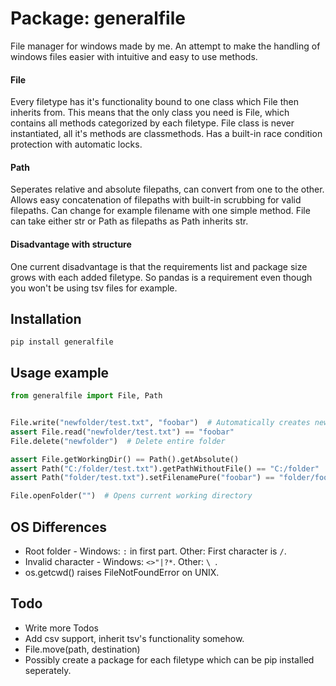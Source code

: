 # Package: generalfile
File manager for windows made by me.
An attempt to make the handling of windows files easier with intuitive and easy to use methods.

#### File
Every filetype has it's functionality bound to one class which File then inherits from.
This means that the only class you need is File, which contains all methods categorized by each filetype.
File class is never instantiated, all it's methods are classmethods.
Has a built-in race condition protection with automatic locks.

#### Path
Seperates relative and absolute filepaths, can convert from one to the other.
Allows easy concatenation of filepaths with built-in scrubbing for valid filepaths.
Can change for example filename with one simple method.
File can take either str or Path as filepaths as Path inherits str.

#### Disadvantage with structure
One current disadvantage is that the requirements list and package size grows with each added filetype.
So pandas is a requirement even though you won't be using tsv files for example.

## Installation
```
pip install generalfile
```

## Usage example
```python
from generalfile import File, Path


File.write("newfolder/test.txt", "foobar")  # Automatically creates new folder
assert File.read("newfolder/test.txt") == "foobar"
File.delete("newfolder")  # Delete entire folder

assert File.getWorkingDir() == Path().getAbsolute()
assert Path("C:/folder/test.txt").getPathWithoutFile() == "C:/folder"
assert Path("folder/test.txt").setFilenamePure("foobar") == "folder/foobar.txt"

File.openFolder("")  # Opens current working directory
```

## OS Differences
 * Root folder - Windows: `:` in first part. Other: First character is `/`.
 * Invalid character - Windows: `<>"|?*`. Other: `\ `.
 * os.getcwd() raises FileNotFoundError on UNIX.


## Todo
 * Write more Todos
 * Add csv support, inherit tsv's functionality somehow.
 * File.move(path, destination)
 * Possibly create a package for each filetype which can be pip installed seperately.